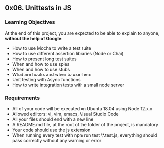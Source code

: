 <h2>0x06. Unittests in JS</h2>

<h3>Learning Objectives</h3>
<p>At the end of this project, you are expected to be able to explain to anyone, <b>without the help of Google</b>:
<ul>
<li>How to use Mocha to write a test suite</li>
<li>How to use different assertion libraries (Node or Chai)</li>
<li>How to present long test suites</li>
<li>When and how to use spies</li>
<li>When and how to use stubs</li>
<li>What are hooks and when to use them</li>
<li>Unit testing with Async functions</li>
<li>How to write integration tests with a small node server</li>
</ul>

<h3>Requirements</h3>
<ul>
<li>All of your code will be executed on Ubuntu 18.04 using Node 12.x.x</li>
<li>Allowed ediitors: vi, vim, emacs, Visual Studio Code</li>
<li>All your files should end with a new line</li>
<li>A README.md file, at the root of the folder of the project, is mandatory</li>
<li>Your code should use the js extension</li>
<li>When running every test with npm run test \*.test.js, everything should pass correctly without any warning or error</li>
</ul>
